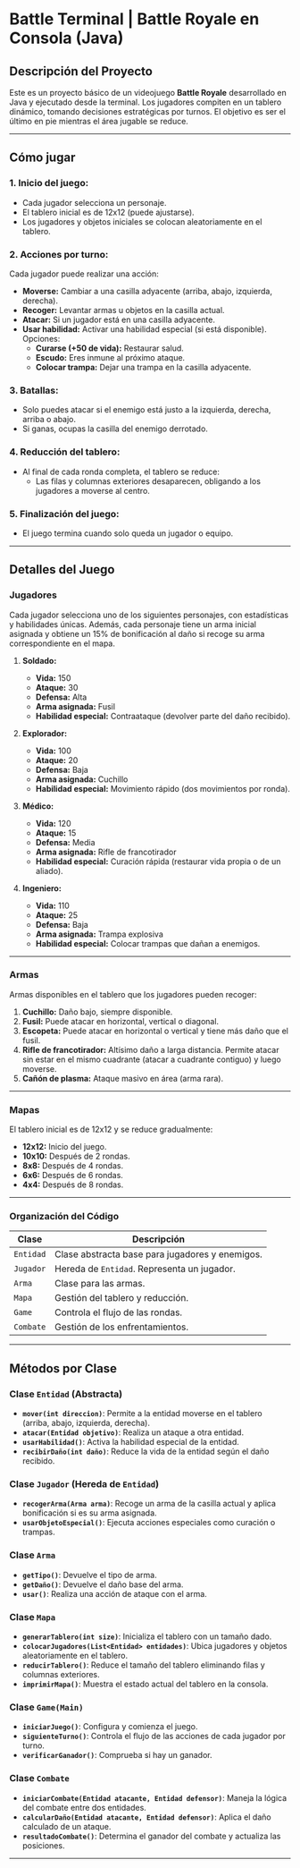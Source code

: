 # Battle Terminal | Battle Royale en Consola (Java)

## **Descripción del Proyecto**
Este es un proyecto básico de un videojuego **Battle Royale** desarrollado en Java y ejecutado desde la terminal. Los jugadores compiten en un tablero dinámico, tomando decisiones estratégicas por turnos. El objetivo es ser el último en pie mientras el área jugable se reduce.

---

## **Cómo jugar**

### 1. **Inicio del juego:**
- Cada jugador selecciona un personaje.
- El tablero inicial es de 12x12 (puede ajustarse).
- Los jugadores y objetos iniciales se colocan aleatoriamente en el tablero.

### 2. **Acciones por turno:**
Cada jugador puede realizar una acción:
- **Moverse:** Cambiar a una casilla adyacente (arriba, abajo, izquierda, derecha).
- **Recoger:** Levantar armas u objetos en la casilla actual.
- **Atacar:** Si un jugador está en una casilla adyacente.  
- **Usar habilidad:** Activar una habilidad especial (si está disponible). Opciones:
  - **Curarse (+50 de vida):** Restaurar salud.
  - **Escudo:** Eres inmune al próximo ataque.
  - **Colocar trampa:** Dejar una trampa en la casilla adyacente.

### 3. **Batallas:**
- Solo puedes atacar si el enemigo está justo a la izquierda, derecha, arriba o abajo.
- Si ganas, ocupas la casilla del enemigo derrotado.

### 4. **Reducción del tablero:**
- Al final de cada ronda completa, el tablero se reduce:
  - Las filas y columnas exteriores desaparecen, obligando a los jugadores a moverse al centro.

### 5. **Finalización del juego:**
- El juego termina cuando solo queda un jugador o equipo.

---

## **Detalles del Juego**

### **Jugadores**
Cada jugador selecciona uno de los siguientes personajes, con estadísticas y habilidades únicas. Además, cada personaje tiene un arma inicial asignada y obtiene un 15% de bonificación al daño si recoge su arma correspondiente en el mapa.

1. **Soldado:**
   - **Vida:** 150
   - **Ataque:** 30
   - **Defensa:** Alta
   - **Arma asignada:** Fusil
   - **Habilidad especial:** Contraataque (devolver parte del daño recibido).

2. **Explorador:**
   - **Vida:** 100
   - **Ataque:** 20
   - **Defensa:** Baja
   - **Arma asignada:** Cuchillo
   - **Habilidad especial:** Movimiento rápido (dos movimientos por ronda).

3. **Médico:**
   - **Vida:** 120
   - **Ataque:** 15
   - **Defensa:** Media
   - **Arma asignada:** Rifle de francotirador
   - **Habilidad especial:** Curación rápida (restaurar vida propia o de un aliado).

4. **Ingeniero:**
   - **Vida:** 110
   - **Ataque:** 25
   - **Defensa:** Baja
   - **Arma asignada:** Trampa explosiva
   - **Habilidad especial:** Colocar trampas que dañan a enemigos.

---

### **Armas**
Armas disponibles en el tablero que los jugadores pueden recoger:

1. **Cuchillo:** Daño bajo, siempre disponible.
2. **Fusil:** Puede atacar en horizontal, vertical o diagonal.
3. **Escopeta:** Puede atacar en horizontal o vertical y tiene más daño que el fusil.
4. **Rifle de francotirador:** Altísimo daño a larga distancia. Permite atacar sin estar en el mismo cuadrante (atacar a cuadrante contiguo) y luego moverse.
5. **Cañón de plasma:** Ataque masivo en área (arma rara).

---

### **Mapas**
El tablero inicial es de 12x12 y se reduce gradualmente:

- **12x12:** Inicio del juego.
- **10x10:** Después de 2 rondas.
- **8x8:** Después de 4 rondas.
- **6x6:** Después de 6 rondas.
- **4x4:** Después de 8 rondas.

---

### **Organización del Código**

| Clase                | Descripción                                |
|----------------------|--------------------------------------------|
| `Entidad`            | Clase abstracta base para jugadores y enemigos. |
| `Jugador`            | Hereda de `Entidad`. Representa un jugador.  |
| `Arma`               | Clase para las armas.                      |
| `Mapa`               | Gestión del tablero y reducción.           |
| `Game`               | Controla el flujo de las rondas.           |
| `Combate`            | Gestión de los enfrentamientos.            |

---

## **Métodos por Clase**

### **Clase `Entidad` (Abstracta)**
- **`mover(int direccion)`**: Permite a la entidad moverse en el tablero (arriba, abajo, izquierda, derecha).
- **`atacar(Entidad objetivo)`**: Realiza un ataque a otra entidad.
- **`usarHabilidad()`**: Activa la habilidad especial de la entidad.
- **`recibirDaño(int daño)`**: Reduce la vida de la entidad según el daño recibido.

### **Clase `Jugador` (Hereda de `Entidad`)**
- **`recogerArma(Arma arma)`**: Recoge un arma de la casilla actual y aplica bonificación si es su arma asignada.
- **`usarObjetoEspecial()`**: Ejecuta acciones especiales como curación o trampas.

### **Clase `Arma`**
- **`getTipo()`**: Devuelve el tipo de arma.
- **`getDaño()`**: Devuelve el daño base del arma.
- **`usar()`**: Realiza una acción de ataque con el arma.

### **Clase `Mapa`**
- **`generarTablero(int size)`**: Inicializa el tablero con un tamaño dado.
- **`colocarJugadores(List<Entidad> entidades)`**: Ubica jugadores y objetos aleatoriamente en el tablero.
- **`reducirTablero()`**: Reduce el tamaño del tablero eliminando filas y columnas exteriores.
- **`imprimirMapa()`**: Muestra el estado actual del tablero en la consola.

### **Clase `Game(Main)`**
- **`iniciarJuego()`**: Configura y comienza el juego.
- **`siguienteTurno()`**: Controla el flujo de las acciones de cada jugador por turno.
- **`verificarGanador()`**: Comprueba si hay un ganador.

### **Clase `Combate`**
- **`iniciarCombate(Entidad atacante, Entidad defensor)`**: Maneja la lógica del combate entre dos entidades.
- **`calcularDaño(Entidad atacante, Entidad defensor)`**: Aplica el daño calculado de un ataque.
- **`resultadoCombate()`**: Determina el ganador del combate y actualiza las posiciones.

---

